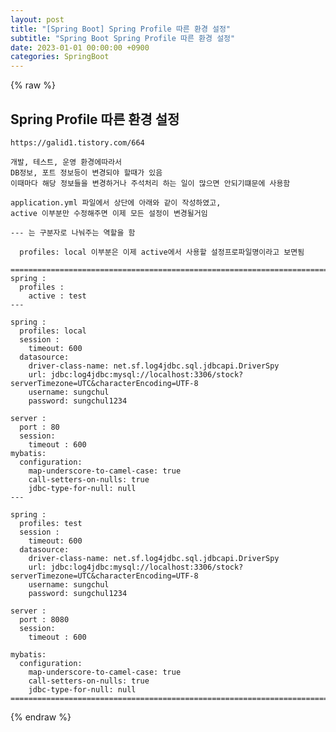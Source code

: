 ```yaml
---  
layout: post  
title: "[Spring Boot] Spring Profile 따른 환경 설정"  
subtitle: "Spring Boot Spring Profile 따른 환경 설정"  
date: 2023-01-01 00:00:00 +0900  
categories: SpringBoot  
---  
```

{% raw %}  
## Spring Profile 따른 환경 설정  
	https://galid1.tistory.com/664  
  
	개발, 테스트, 운영 환경에따라서  
	DB정보, 포트 정보등이 변경되야 할때가 있음  
	이때마다 해당 정보들을 변경하거나 주석처리 하는 일이 많으면 안되기떄문에 사용함  
  
	application.yml 파일에서 상단에 아래와 같이 작성하였고,  
	active 이부분만 수정해주면 이제 모든 설정이 변경될거임  
  
	--- 는 구분자로 나눠주는 역할을 함  
  
	  profiles: local 이부분은 이제 active에서 사용할 설정프로파일명이라고 보면됨  
  
	=================================================================================================================  
	spring :  
	  profiles :  
		active : test  
	---  
  
	spring :  
	  profiles: local  
	  session :  
		timeout: 600  
	  datasource:  
		driver-class-name: net.sf.log4jdbc.sql.jdbcapi.DriverSpy  
		url: jdbc:log4jdbc:mysql://localhost:3306/stock?serverTimezone=UTC&characterEncoding=UTF-8  
		username: sungchul  
		password: sungchul1234  
  
	server :  
	  port : 80  
	  session:  
		timeout : 600  
	mybatis:  
	  configuration:  
		map-underscore-to-camel-case: true  
		call-setters-on-nulls: true  
		jdbc-type-for-null: null  
	---  
  
	spring :  
	  profiles: test  
	  session :  
		timeout: 600  
	  datasource:  
		driver-class-name: net.sf.log4jdbc.sql.jdbcapi.DriverSpy  
		url: jdbc:log4jdbc:mysql://localhost:3306/stock?serverTimezone=UTC&characterEncoding=UTF-8  
		username: sungchul  
		password: sungchul1234  
  
	server :  
	  port : 8080  
	  session:  
		timeout : 600  
  
	mybatis:  
	  configuration:  
		map-underscore-to-camel-case: true  
		call-setters-on-nulls: true  
		jdbc-type-for-null: null  
	=================================================================================================================  
  
{% endraw %}